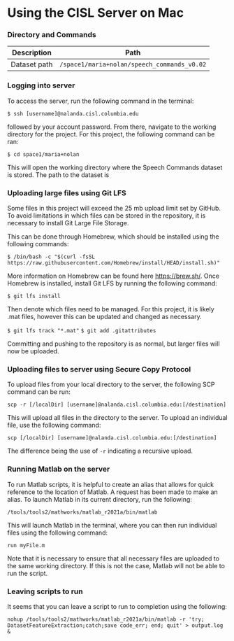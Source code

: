 # Using the CISL Server on Mac

### Directory and Commands
| Description  | Path                                        |
|--------------|---------------------------------------------|
| Dataset path | `/space1/maria+nolan/speech_commands_v0.02` |

### Logging into server
To access the server, run the following command in the terminal:

`$ ssh [username]@nalanda.cisl.columbia.edu`

followed by your account password. From there, navigate to the working directory for the project.
For this project, the following command can be ran:

`$ cd space1/maria+nolan`

This will open the working directory where the Speech Commands dataset is stored. The
path to the dataset is

### Uploading large files using Git LFS

Some files in this project will exceed the 25 mb upload limit set by GitHub. To
avoid limitations in which files can be stored in the repository, it is necessary to
install Git Large File Storage.

This can be done through Homebrew, which should be installed using the following commands:

`$ /bin/bash -c "$(curl -fsSL https://raw.githubusercontent.com/Homebrew/install/HEAD/install.sh)"`

More information on Homebrew can be found here https://brew.sh/. Once Homebrew is installed,
install Git LFS by running the following command:

`$ git lfs install`

Then denote which files need to be managed. For this project, it is likely .mat files, however this
can be updated and changed as necessary.

`$ git lfs track "*.mat"`
`$ git add .gitattributes`

Committing and pushing to the repository is as normal, but larger files will now be uploaded.

### Uploading files to server using Secure Copy Protocol

To upload files from your local directory to the server, the following SCP command can be run:

`scp -r [/localDir] [username]@nalanda.cisl.columbia.edu:[/destination]`

This will upload all files in the directory to the server. To upload an individual file, use the following
command:

`scp [/localDir] [username]@nalanda.cisl.columbia.edu:[/destination]`

The difference being the use of `-r` indicating a recursive upload.

### Running Matlab on the server

To run Matlab scripts, it is helpful to create an alias that allows for quick reference to the location of Matlab.
A request has been made to make an alias. To launch Matlab in its current directory, run the following:

`/tools/tools2/mathworks/matlab_r2021a/bin/matlab`

This will launch Matlab in the terminal, where you can then run individual files using the following command:

`run myFile.m`

Note that it is necessary to ensure that all necessary files are uploaded to the same working directory. If this is not
the case, Matlab will not be able to run the script.

### Leaving scripts to run

It seems that you can leave a script to run to completion using the following:

`nohup /tools/tools2/mathworks/matlab_r2021a/bin/matlab -r 'try; DatasetFeatureExtraction;catch;save code_err; end; quit' > output.log &`